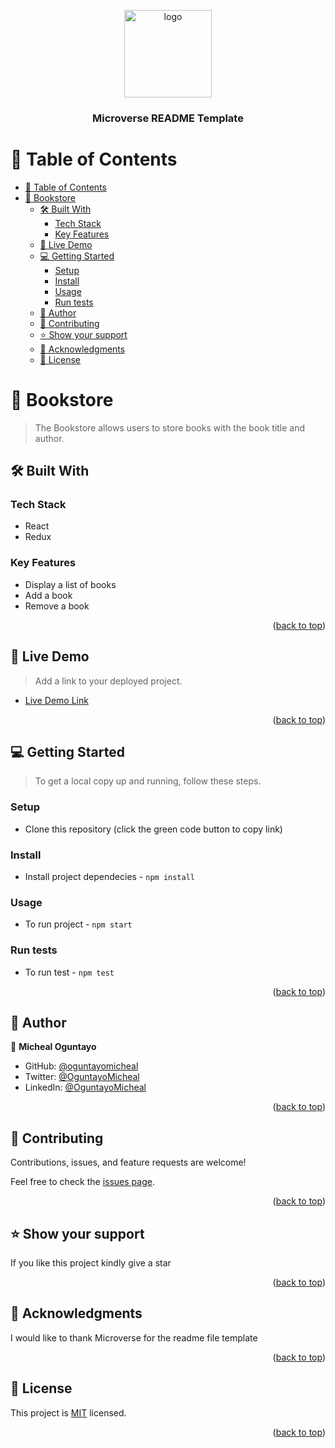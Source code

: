 <a name="readme-top"></a>

<div align="center">

  <img src="murple_logo.png" alt="logo" width="140"  height="auto" />
  <br/>

  <h3><b>Microverse README Template</b></h3>

</div>

<!-- TABLE OF CONTENTS -->

# 📗 Table of Contents

- [📗 Table of Contents](#-table-of-contents)
- [📖 Bookstore <a name="about-project"></a>](#-bookstore-)
  - [🛠 Built With <a name="built-with"></a>](#-built-with-)
    - [Tech Stack <a name="tech-stack"></a>](#tech-stack-)
    - [Key Features <a name="key-features"></a>](#key-features-)
  - [🚀 Live Demo <a name="live-demo"></a>](#-live-demo-)
  - [💻 Getting Started <a name="getting-started"></a>](#-getting-started-)
    - [Setup](#setup)
    - [Install](#install)
    - [Usage](#usage)
    - [Run tests](#run-tests)
  - [👥 Author <a name="authors"></a>](#-author-)
  - [🤝 Contributing <a name="contributing"></a>](#-contributing-)
  - [⭐️ Show your support <a name="support"></a>](#️-show-your-support-)
  - [🙏 Acknowledgments <a name="acknowledgements"></a>](#-acknowledgments-)
  - [📝 License <a name="license"></a>](#-license-)

<!-- PROJECT DESCRIPTION -->

# 📖 Bookstore <a name="about-project"></a>

> The Bookstore allows users to store books with the book title and author.


## 🛠 Built With <a name="built-with"></a>

### Tech Stack <a name="tech-stack"></a>

- React
- Redux


<!-- Features -->

### Key Features <a name="key-features"></a>

- Display a list of books
- Add a book
- Remove a book

<p align="right">(<a href="#readme-top">back to top</a>)</p>

<!-- LIVE DEMO -->

## 🚀 Live Demo <a name="live-demo"></a>

> Add a link to your deployed project.

- [Live Demo Link](https://yourdeployedapplicationlink.com)

<p align="right">(<a href="#readme-top">back to top</a>)</p>

<!-- GETTING STARTED -->

## 💻 Getting Started <a name="getting-started"></a>

> To get a local copy up and running, follow these steps.

### Setup

- Clone this repository (click the green code button to copy link)

### Install

- Install project dependecies - `npm install`

### Usage

- To run project - `npm start`

### Run tests

- To run test - `npm test`

<p align="right">(<a href="#readme-top">back to top</a>)</p>

<!-- AUTHORS -->

## 👥 Author <a name="authors"></a>

👤 **Micheal Oguntayo**

- GitHub: [@oguntayomicheal](https://github.com/oguntayomicheal)
- Twitter: [@OguntayoMicheal](https://twitter.com/Oguns_micky)
- LinkedIn: [@OguntayoMicheal](https://www.linkedin.com/in/ogunsmicky/)


<p align="right">(<a href="#readme-top">back to top</a>)</p>

<!-- FUTURE FEATURES -->




<!-- CONTRIBUTING -->

## 🤝 Contributing <a name="contributing"></a>

Contributions, issues, and feature requests are welcome!

Feel free to check the [issues page](../../issues/).

<p align="right">(<a href="#readme-top">back to top</a>)</p>

<!-- SUPPORT -->

## ⭐️ Show your support <a name="support"></a>

If you like this project kindly give a star

<p align="right">(<a href="#readme-top">back to top</a>)</p>

<!-- ACKNOWLEDGEMENTS -->

## 🙏 Acknowledgments <a name="acknowledgements"></a>


I would like to thank Microverse for the readme file template

<p align="right">(<a href="#readme-top">back to top</a>)</p>

<!-- LICENSE -->

## 📝 License <a name="license"></a>

This project is [MIT](./LICENSE) licensed.

<p align="right">(<a href="#readme-top">back to top</a>)</p>